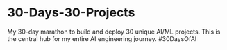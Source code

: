 # 30-Days-30-Projects
My 30-day marathon to build and deploy 30 unique AI/ML projects. This is the central hub for my entire AI engineering journey. #30DaysOfAI
